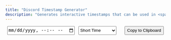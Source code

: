 ```yaml
---
title: "Discord Timestamp Generator"
description: "Generates interactive timestamps that can be used in <span class='accent'>Discord</span>."
---
```


<link rel='stylesheet' href='/scss/zalgo.css'>
<style>
@media screen and (max-width: 42em) {
	input {
		display: block;
		width: 100%;
		padding: 0.75rem;
	    font-size: 0.9rem;
	}
}
	
@media screen and (min-width: 42em) and (max-width: 64em) {
	input {
		padding: 0.6rem 0.9rem;
	    font-size: 0.9rem;
	}
}
	
@media screen and (min-width: 64em) {
	input {
		padding: 0.75rem 1rem;
	}
}

#id {
	margin: 16px 0;
}
</style>

<div style='display: flex; justify-content: space-around; flex-wrap: wrap;'>
<input id='time' type='datetime-local' name='time' oninput='update()'>
<select id='format' name='format' onchange='update()'>
	<option value='t'>Short Time</option>
	<option value='T'>Long Time</option>
	<option value='d'>Short Date</option>
	<option value='D'>Long Date</option>
	<option value='f'>Short Date/Time</option>
	<option value='F'>Long Date/Time</option>
	<option value='R'>Relative Time</option>
</select>
<p id='example'></p>
<button style='margin-bottom: 0' class="btn" type='button' onclick='copy()'>Copy to Clipboard</button>
</div>

<script src='/js/discord-timestamp.js'></script>
